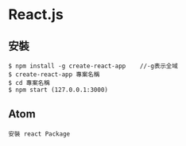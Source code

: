 # React.js
## 安裝
```
$ npm install -g create-react-app    //-g表示全域
$ create-react-app 專案名稱
$ cd 專案名稱
$ npm start (127.0.0.1:3000)
```
## Atom
```
安裝 react Package
```
